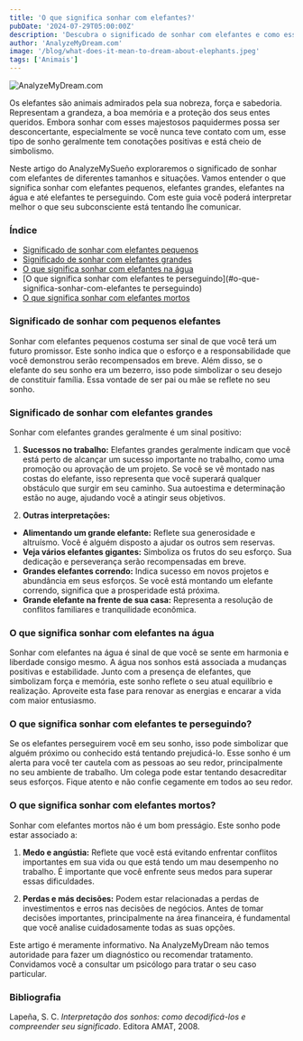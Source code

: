 ```yaml
---
title: 'O que significa sonhar com elefantes?'
pubDate: '2024-07-29T05:00:00Z'
description: 'Descubra o significado de sonhar com elefantes e como esses sonhos podem refletir suas conquistas, preocupações e estado emocional.'
author: 'AnalyzeMyDream.com'
image: '/blog/what-does-it-mean-to-dream-about-elephants.jpeg'
tags: ['Animais']
---
```


![AnalyzeMyDream.com](/blog/what-does-it-mean-to-dream-about-elephants.jpeg)

Os elefantes são animais admirados pela sua nobreza, força e sabedoria. Representam a grandeza, a boa memória e a proteção dos seus entes queridos. Embora sonhar com esses majestosos paquidermes possa ser desconcertante, especialmente se você nunca teve contato com um, esse tipo de sonho geralmente tem conotações positivas e está cheio de simbolismo.

Neste artigo do AnalyzeMySueño exploraremos o significado de sonhar com elefantes de diferentes tamanhos e situações. Vamos entender o que significa sonhar com elefantes pequenos, elefantes grandes, elefantes na água e até elefantes te perseguindo. Com este guia você poderá interpretar melhor o que seu subconsciente está tentando lhe comunicar.

### Índice

- [Significado de sonhar com elefantes pequenos](#significado-de-sonhar-com-elefantes-pequenos)
- [Significado de sonhar com elefantes grandes](#significado-de-sonhar-com-elefantes-grandes)
- [O que significa sonhar com elefantes na água](#o-que-significa-sonhar-com-elefantes-na-água)
- [O que significa sonhar com elefantes te perseguindo](#o-que-significa-sonhar-com-elefantes te perseguindo)
- [O que significa sonhar com elefantes mortos](#o-que-significa-sonhar-com-elefantes-mortos)

### Significado de sonhar com pequenos elefantes

Sonhar com elefantes pequenos costuma ser sinal de que você terá um futuro promissor. Este sonho indica que o esforço e a responsabilidade que você demonstrou serão recompensados ​​em breve. Além disso, se o elefante do seu sonho era um bezerro, isso pode simbolizar o seu desejo de constituir família. Essa vontade de ser pai ou mãe se reflete no seu sonho.

### Significado de sonhar com elefantes grandes

Sonhar com elefantes grandes geralmente é um sinal positivo:

1. **Sucessos no trabalho:** Elefantes grandes geralmente indicam que você está perto de alcançar um sucesso importante no trabalho, como uma promoção ou aprovação de um projeto. Se você se vê montado nas costas do elefante, isso representa que você superará qualquer obstáculo que surgir em seu caminho. Sua autoestima e determinação estão no auge, ajudando você a atingir seus objetivos.

2. **Outras interpretações:**
- **Alimentando um grande elefante:** Reflete sua generosidade e altruísmo. Você é alguém disposto a ajudar os outros sem reservas.
- **Veja vários elefantes gigantes:** Simboliza os frutos do seu esforço. Sua dedicação e perseverança serão recompensadas em breve.
- **Grandes elefantes correndo:** Indica sucesso em novos projetos e abundância em seus esforços. Se você está montando um elefante correndo, significa que a prosperidade está próxima.
- **Grande elefante na frente de sua casa:** Representa a resolução de conflitos familiares e tranquilidade econômica.

### O que significa sonhar com elefantes na água

Sonhar com elefantes na água é sinal de que você se sente em harmonia e liberdade consigo mesmo. A água nos sonhos está associada a mudanças positivas e estabilidade. Junto com a presença de elefantes, que simbolizam força e memória, este sonho reflete o seu atual equilíbrio e realização. Aproveite esta fase para renovar as energias e encarar a vida com maior entusiasmo.

### O que significa sonhar com elefantes te perseguindo?

Se os elefantes perseguirem você em seu sonho, isso pode simbolizar que alguém próximo ou conhecido está tentando prejudicá-lo. Esse sonho é um alerta para você ter cautela com as pessoas ao seu redor, principalmente no seu ambiente de trabalho. Um colega pode estar tentando desacreditar seus esforços. Fique atento e não confie cegamente em todos ao seu redor. 

### O que significa sonhar com elefantes mortos?

Sonhar com elefantes mortos não é um bom presságio. Este sonho pode estar associado a:

1. **Medo e angústia:** Reflete que você está evitando enfrentar conflitos importantes em sua vida ou que está tendo um mau desempenho no trabalho. É importante que você enfrente seus medos para superar essas dificuldades.

2. **Perdas e más decisões:** Podem estar relacionadas a perdas de investimentos e erros nas decisões de negócios. Antes de tomar decisões importantes, principalmente na área financeira, é fundamental que você analise cuidadosamente todas as suas opções.

Este artigo é meramente informativo. Na AnalyzeMyDream não temos autoridade para fazer um diagnóstico ou recomendar tratamento. Convidamos você a consultar um psicólogo para tratar o seu caso particular.

### Bibliografia

Lapeña, S. C. *Interpretação dos sonhos: como decodificá-los e compreender seu significado*. Editora AMAT, 2008.
